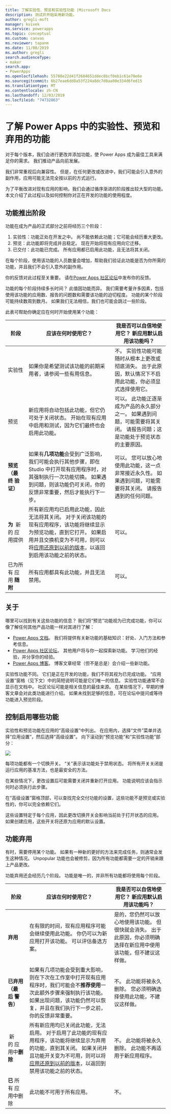 ```yaml
---
title: 了解实验性、预览和实验性功能 |Microsoft Docs
description: 测试并开始采用新功能。
author: gregli-msft
manager: kvivek
ms.service: powerapps
ms.topic: conceptual
ms.custom: canvas
ms.reviewer: tapanm
ms.date: 11/08/2019
ms.author: gregli
search.audienceType:
- maker
search.app:
- PowerApps
ms.openlocfilehash: 55788e22d41f2684651ddec8bcf0eb1c61e70e6e
ms.sourcegitcommit: 6b27eae6dd8a53f224a8dc7d0aa00e334d6fed15
ms.translationtype: MT
ms.contentlocale: zh-CN
ms.lasthandoff: 12/03/2019
ms.locfileid: "74732863"
---
```

# <a name="understand-experimental-preview-and-deprecated-features-in-power-apps"></a>了解 Power Apps 中的实验性、预览和弃用的功能

对于每个版本，我们会进行更改并添加功能，使 Power Apps 成为最佳工具来满足你的需求。 我们推动产品向前发展。  

我们非常重视后向兼容性。 但是，在任何更改或改进中，我们可能会引入意外的副作用，应用可能无法完全按以前的方式运行。

为了平衡改进对现有应用的影响，我们会通过循序渐进的阶段推出较大型的功能。 本文介绍了此过程以及如何控制你对正在开发的功能的使用程度。

## <a name="feature-roll-out-stages"></a>功能推出阶段

功能在成为产品的正式部分之前将经历三个阶段：

1. 实验性：功能正处在开发之中。 尚不能依赖此功能；它可能会经历重大更改。
1. 预览：此功能即将完成并且稳定。 现在开始将现有应用向它迁移。
1. 已交付：此功能已完成。 所有应用都已启用此功能，且无法将其关闭。

在每个阶段，使用该功能的人员数量会增加，帮助我们验证此功能是否为你所需的功能，并且我们不会引入意外的副作用。

你的反馈对此过程至关重要。  请在[Power Apps 社区论坛](https://powerusers.microsoft.com/t5/PowerApps-Community/ct-p/PowerApps1)中发布你的反馈。

功能的每个阶段持续多长时间？ 此值因功能而异。 我们需要考量许多因素，包括使用该功能的应用数、报告的问题数和需要该功能的迫切程度。 功能的某个阶段可能持续数周到数月。  如果我们无法相信，我们也可能会跳过一些阶段。

此表可帮助你确定应在何时开始使用某个功能： 

| 阶段 | 应该在何时使用它？ | 我是否可以自信地使用它？  新应用默认启用该功能吗？ | 
|----|----|----|
| 实验性 | 如果你是希望测试该功能的前期采用者，请参阅一些有用信息。 | 不。 实验性功能可能随时从根本上更改或彻底消失。 出于此原因，默认情况下不启用此功能，你必须显式选择使用它。 |  
| 预览 | 新应用将自动包括此功能，但它仍可处于关闭状态。  开始在现有应用中启用和测试，因为它们最终也会启用此功能。  |可以。  此功能正逐渐成为产品的永久部分之一。 如果遇到问题，可能需要将其关闭。  请报告问题；这是功能处于预览状态的主要原因。  | 
| **预览（最终&nbsp;验证）** | 如果有**几项功能**会受到广泛影响，我们可能会执行其他步骤，即在 Studio 中打开现有应用程序时，对其强制执行一次功能切换。  如果遇到问题，则该功能仍可关闭，你的反馈非常重要，然后才能执行下一步。 | 可以。 您可以放心地使用此功能，这一点非常接近永久性。 如果遇到问题，可能需要将其关闭。  请报告遇到的任何问题。 |
| **为&nbsp;** 新的&nbsp;应用提供 | 所有新应用均已启用此功能，因此无法将其关闭。  对于关闭该功能的现有应用程序，该功能将继续显示为预览功能，直到它打开。  如果启用并且交换机变为不可用，则可以将[应用还原到以前的版本](restore-an-app.md)，以返回到启用该功能之前的状态。 | 可以。 |
| 已为所有&nbsp;应用&nbsp;**随附** | 所有应用都具有此功能，并且无法禁用。 | 可以。 | 

## <a name="documentation"></a>关于

哪里可以找到有关这些功能的信息？  我们将“预览”功能视为已完成功能，你可以像了解任何其他产品功能一样对其进行了解： 
- [Power Apps 文档](https://docs.microsoft.com/powerapps/maker/canvas-apps/getting-started)。 我们将提供有关新功能的基础知识：好处、入门方法和参考信息。
- [Power Apps 社区论坛](https://powerusers.microsoft.com/t5/PowerApps-Community/ct-p/PowerApps1)。  其他用户将与你一起探索新功能。 学习他们的经验，并分享你的经验。
- [Power Apps 博客](https://powerapps.microsoft.com/blog/)。  博客文章经常（但不是总是）会介绍一些新功能。

实验性功能不同。  它们是正在开发的功能，我们不将其视为已完成功能。 “应用设置”窗格（见下文）中的简短说明可能是它们唯一的信息。 实验性功能通常不会显示在文档中。 社区论坛可能是相关信息的最佳来源。  在某些情况下，早期的博客文章会对此类功能进行介绍。  如果未找到足够的信息，可在论坛中提问或等待功能进入预览阶段。

## <a name="controlling-which-features-are-enabled"></a>控制启用哪些功能

实验性和预览功能在应用的“高级设置”中列出。  在应用内，选择“文件”菜单并选择“应用设置”，然后选择“高级设置”。 向下滚动到“预览功能”和“实验性功能”部分：

![](media/working-with-experimental/advanced-settings.png)

每项功能都有一个切换开关。  “关”表示该功能处于禁用状态。  将所有开关关闭是运行应用的基准方法，也是最安全的方法。

在某些情况下，更改设置后可能需要关闭并重新打开应用。  功能说明应该会指示何时必须执行此步骤。

在“高级设置”窗格顶部，可以查找完全交付功能的设置，这些功能不是预览或实验性的，你可以完全依赖它们。 

这些设置特定于每个应用，因此更改切换开关会影响当前处于打开状态的应用。 如果创建应用，这些开关将还原为应用的默认设置。

## <a name="feature-deprecation"></a>功能弃用

有时，需要停用某个功能。  如果有一种新的更好的方法来完成任务，则通常会发生这种情况。  Unpopular 功能也会被修剪，因为所有功能都需要一定的开销来跟上产品更改。

功能弃用还会经历几个阶段。  功能是唯一的，并非所有功能都将使用每个阶段。

| 阶段 | 应该在何时使用它？ | 我是否可以自信地使用它？  新应用默认启用该功能吗？ | 
|----|----|----|
| **弃用** | 在有限的时间，现有应用程序可能会继续使用此功能。 你仍可以为新应用打开该功能。  可以评估备选方案。  | 是的，您仍然可以放心地使用该功能。 但很快就会消失。 出于此原因，你必须明确选择在新应用中使用该功能，但不建议这样做。  |
| **已弃用（最后&nbsp;警告）** | 如果有几项功能会受到重大影响，则在下次在工作室中打开现有应用程序时，我们可能会不**推荐使用**一次此额外步骤来强制执行该功能。  如果出现问题，该功能仍然可以恢复，并且在我们执行下一步之前，你的反馈非常重要。|  不。  此功能将被永久删除。 您必须明确选择使用此功能，不建议这样做。 |
| &nbsp;新的&nbsp;应用中**删除** | 所有新应用均已关闭此功能，无法启用。  对于启用了此功能的现有应用程序，该功能将继续显示为弃用的功能，直到其关闭。  如果关闭并且功能开关变为不可用，则可以将[应用还原到以前的版本](restore-an-app.md)，以返回到禁用该功能之前的状态。 | 不。  此功能将被永久删除。 此功能不再适用于新应用程序。 |
| **已**&nbsp;所有&nbsp;应用中删除 | 此功能不可用于所有应用。 | 不。 |  

